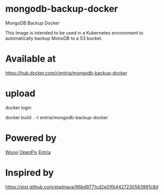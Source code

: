 # mongodb-backup-docker
MongoDB Backup Docker

This Image is intended to be used in a Kubernetes environment to automatically backup MonoDB to a S3 bucket.

# Available at
https://hub.docker.com/r/entria/mongodb-backup-docker

# upload

docker login

docker build . -t entria/mongodb-backup-docker

# Powered by
[Woovi](https://woovi.com)
[OpenPix](https://openpix.om)
[Entria](https://entria.com.br)

# Inspired by
https://gist.github.com/eladnava/96bd9771cd2e01fb4427230563991c8d
